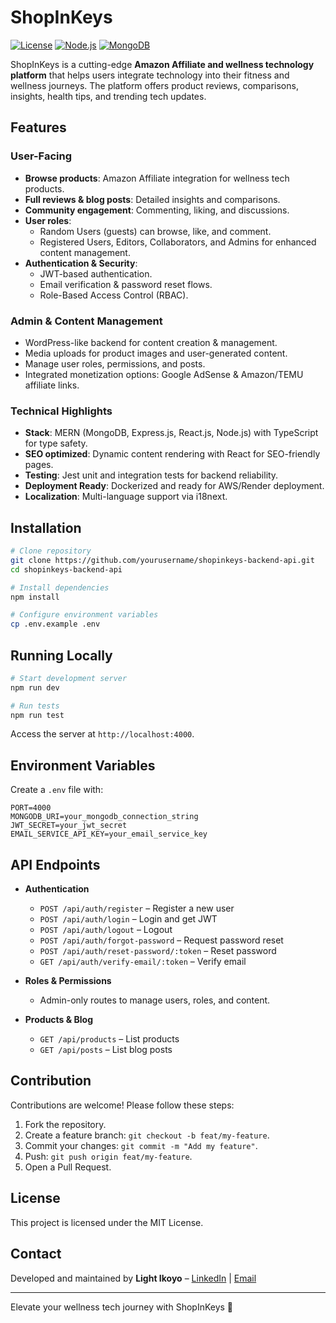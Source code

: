 # ShopInKeys

[![License](https://img.shields.io/badge/license-MIT-blue.svg)](LICENSE)
[![Node.js](https://img.shields.io/badge/node-%3E%3D18-green)](https://nodejs.org/)
[![MongoDB](https://img.shields.io/badge/mongodb-%3E%3D5.0-green)](https://www.mongodb.com/)

ShopInKeys is a cutting-edge **Amazon Affiliate and wellness technology platform** that helps users integrate technology into their fitness and wellness journeys. The platform offers product reviews, comparisons, insights, health tips, and trending tech updates.

## Features

### User-Facing
- **Browse products**: Amazon Affiliate integration for wellness tech products.  
- **Full reviews & blog posts**: Detailed insights and comparisons.  
- **Community engagement**: Commenting, liking, and discussions.  
- **User roles**:
  - Random Users (guests) can browse, like, and comment.  
  - Registered Users, Editors, Collaborators, and Admins for enhanced content management.  
- **Authentication & Security**:
  - JWT-based authentication.  
  - Email verification & password reset flows.  
  - Role-Based Access Control (RBAC).

### Admin & Content Management
- WordPress-like backend for content creation & management.  
- Media uploads for product images and user-generated content.  
- Manage user roles, permissions, and posts.  
- Integrated monetization options: Google AdSense & Amazon/TEMU affiliate links.

### Technical Highlights
- **Stack**: MERN (MongoDB, Express.js, React.js, Node.js) with TypeScript for type safety.  
- **SEO optimized**: Dynamic content rendering with React for SEO-friendly pages.  
- **Testing**: Jest unit and integration tests for backend reliability.  
- **Deployment Ready**: Dockerized and ready for AWS/Render deployment.  
- **Localization**: Multi-language support via i18next.

## Installation

```bash
# Clone repository
git clone https://github.com/yourusername/shopinkeys-backend-api.git
cd shopinkeys-backend-api

# Install dependencies
npm install

# Configure environment variables
cp .env.example .env
````

## Running Locally

```bash
# Start development server
npm run dev

# Run tests
npm run test
```

Access the server at `http://localhost:4000`.

## Environment Variables

Create a `.env` file with:

```
PORT=4000
MONGODB_URI=your_mongodb_connection_string
JWT_SECRET=your_jwt_secret
EMAIL_SERVICE_API_KEY=your_email_service_key
```

## API Endpoints

* **Authentication**

  * `POST /api/auth/register` – Register a new user
  * `POST /api/auth/login` – Login and get JWT
  * `POST /api/auth/logout` – Logout
  * `POST /api/auth/forgot-password` – Request password reset
  * `POST /api/auth/reset-password/:token` – Reset password
  * `GET /api/auth/verify-email/:token` – Verify email

* **Roles & Permissions**

  * Admin-only routes to manage users, roles, and content.

* **Products & Blog**

  * `GET /api/products` – List products
  * `GET /api/posts` – List blog posts

## Contribution

Contributions are welcome! Please follow these steps:

1. Fork the repository.
2. Create a feature branch: `git checkout -b feat/my-feature`.
3. Commit your changes: `git commit -m "Add my feature"`.
4. Push: `git push origin feat/my-feature`.
5. Open a Pull Request.

## License

This project is licensed under the MIT License.

## Contact

Developed and maintained by **Light Ikoyo** – [LinkedIn](https://www.linkedin.com/in/light-ikoyo) | [Email](mailto:eseogheneikoyo23@gmail.com)

---

Elevate your wellness tech journey with ShopInKeys 🚀

```

